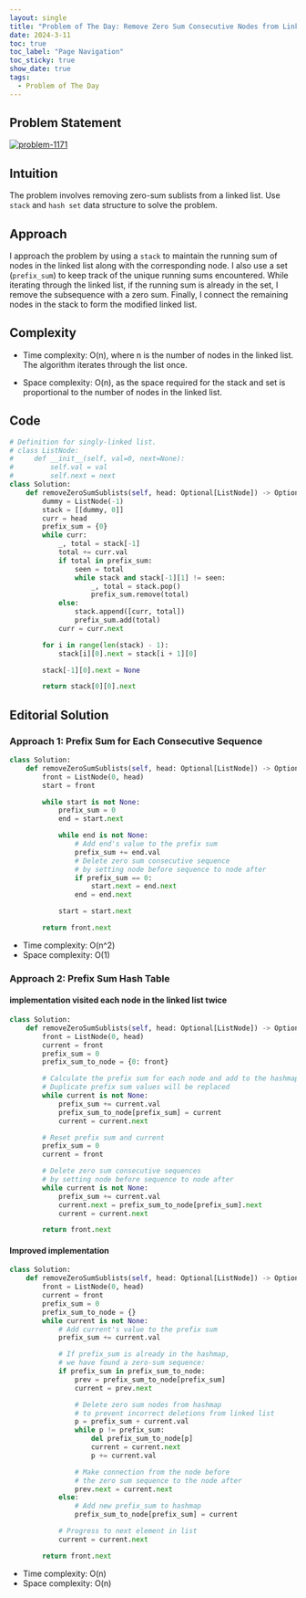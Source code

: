 ```yaml
---
layout: single
title: "Problem of The Day: Remove Zero Sum Consecutive Nodes from Linked List"
date: 2024-3-11
toc: true
toc_label: "Page Navigation"
toc_sticky: true
show_date: true
tags:
  - Problem of The Day
---
```


## Problem Statement

[![problem-1171](/assets/images/2024-03-11_18-10-05-problem-1171.png)](/assets/images/2024-03-11_18-10-05-problem-1171.png)

## Intuition

The problem involves removing zero-sum sublists from a linked list. Use `stack` and `hash set` data structure to solve the problem.

## Approach

I approach the problem by using a `stack` to maintain the running sum of nodes in the linked list along with the corresponding node. I also use a set (`prefix_sum`) to keep track of the unique running sums encountered. While iterating through the linked list, if the running sum is already in the set, I remove the subsequence with a zero sum. Finally, I connect the remaining nodes in the stack to form the modified linked list.

## Complexity

- Time complexity:
  O(n), where n is the number of nodes in the linked list. The algorithm iterates through the list once.

- Space complexity:
  O(n), as the space required for the stack and set is proportional to the number of nodes in the linked list.

## Code

```python
# Definition for singly-linked list.
# class ListNode:
#     def __init__(self, val=0, next=None):
#         self.val = val
#         self.next = next
class Solution:
    def removeZeroSumSublists(self, head: Optional[ListNode]) -> Optional[ListNode]:
        dummy = ListNode(-1)
        stack = [[dummy, 0]]
        curr = head
        prefix_sum = {0}
        while curr:
            _, total = stack[-1]
            total += curr.val
            if total in prefix_sum:
                seen = total
                while stack and stack[-1][1] != seen:
                    _, total = stack.pop()
                    prefix_sum.remove(total)
            else:
                stack.append([curr, total])
                prefix_sum.add(total)
            curr = curr.next

        for i in range(len(stack) - 1):
            stack[i][0].next = stack[i + 1][0]

        stack[-1][0].next = None

        return stack[0][0].next
```

## Editorial Solution

### Approach 1: Prefix Sum for Each Consecutive Sequence

```python
class Solution:
    def removeZeroSumSublists(self, head: Optional[ListNode]) -> Optional[ListNode]:
        front = ListNode(0, head)
        start = front

        while start is not None:
            prefix_sum = 0
            end = start.next

            while end is not None:
                # Add end's value to the prefix sum
                prefix_sum += end.val
                # Delete zero sum consecutive sequence
                # by setting node before sequence to node after
                if prefix_sum == 0:
                    start.next = end.next
                end = end.next

            start = start.next

        return front.next
```

- Time complexity: O(n^2)
- Space complexity: O(1)

### Approach 2: Prefix Sum Hash Table

#### implementation visited each node in the linked list twice

```python
class Solution:
    def removeZeroSumSublists(self, head: Optional[ListNode]) -> Optional[ListNode]:
        front = ListNode(0, head)
        current = front
        prefix_sum = 0
        prefix_sum_to_node = {0: front}

        # Calculate the prefix sum for each node and add to the hashmap
        # Duplicate prefix sum values will be replaced
        while current is not None:
            prefix_sum += current.val
            prefix_sum_to_node[prefix_sum] = current
            current = current.next

        # Reset prefix sum and current
        prefix_sum = 0
        current = front

        # Delete zero sum consecutive sequences
        # by setting node before sequence to node after
        while current is not None:
            prefix_sum += current.val
            current.next = prefix_sum_to_node[prefix_sum].next
            current = current.next

        return front.next
```

#### Improved implementation

```python
class Solution:
    def removeZeroSumSublists(self, head: Optional[ListNode]) -> Optional[ListNode]:
        front = ListNode(0, head)
        current = front
        prefix_sum = 0
        prefix_sum_to_node = {}
        while current is not None:
            # Add current's value to the prefix sum
            prefix_sum += current.val

            # If prefix_sum is already in the hashmap,
            # we have found a zero-sum sequence:
            if prefix_sum in prefix_sum_to_node:
                prev = prefix_sum_to_node[prefix_sum]
                current = prev.next

                # Delete zero sum nodes from hashmap
                # to prevent incorrect deletions from linked list
                p = prefix_sum + current.val
                while p != prefix_sum:
                    del prefix_sum_to_node[p]
                    current = current.next
                    p += current.val

                # Make connection from the node before
                # the zero sum sequence to the node after
                prev.next = current.next
            else:
                # Add new prefix_sum to hashmap
                prefix_sum_to_node[prefix_sum] = current

            # Progress to next element in list
            current = current.next

        return front.next
```

- Time complexity: O(n)
- Space complexity: O(n)
